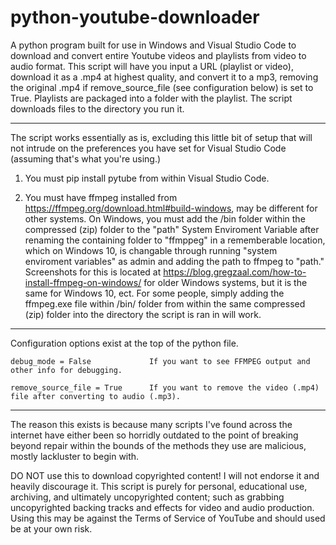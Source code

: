 # python-youtube-downloader

A python program built for use in Windows and Visual Studio Code to download and convert entire Youtube videos and playlists from video to audio format.
This script will have you input a URL (playlist or video), download it as a .mp4 at highest quality, and convert it to a mp3, removing the original .mp4 if remove_source_file (see configuration below) is set to True.
Playlists are packaged into a folder with the playlist. The script downloads files to the directory you run it.

---

The script works essentially as is, excluding this little bit of setup that will not intrude on the preferences you have set for Visual Studio Code (assuming that's what you're using.)

1. You must pip install pytube from within Visual Studio Code.

2. You must have ffmpeg installed from https://ffmpeg.org/download.html#build-windows, may be different for other systems.
   On Windows, you must add the /bin folder within the compressed (zip) folder to the "path" System Enviroment Variable after renaming the containing folder to "ffmppeg" in a rememberable location, which on Windows 10, is changable through running "system enviroment variables" as admin and adding the path to ffmpeg to "path." Screenshots for this is located at https://blog.gregzaal.com/how-to-install-ffmpeg-on-windows/ for older Windows systems, but it is the same for Windows 10, ect.
   For some people, simply adding the ffmpeg.exe file within /bin/ folder from within the same compressed (zip) folder into the directory the script is ran in will work.

---

Configuration options exist at the top of the python file.

    debug_mode = False             If you want to see FFMPEG output and other info for debugging.

    remove_source_file = True      If you want to remove the video (.mp4) file after converting to audio (.mp3).

---

The reason this exists is because many scripts I've found across the internet have either been so horridly outdated to the point of breaking beyond repair within the bounds of the methods they use are malicious, mostly lackluster to begin with.

> > > > > > > > > > > > > > > > > > > > > > > > > > > > > > > > > > > > > > > > > > > > >

DO NOT use this to download copyrighted content!
I will not endorse it and heavily discourage it.
This script is purely for personal, educational use, archiving, and ultimately uncopyrighted content; such as grabbing uncopyrighted backing tracks and effects for video and audio production. Using this may be against the Terms of Service of YouTube and should used be at your own risk.
